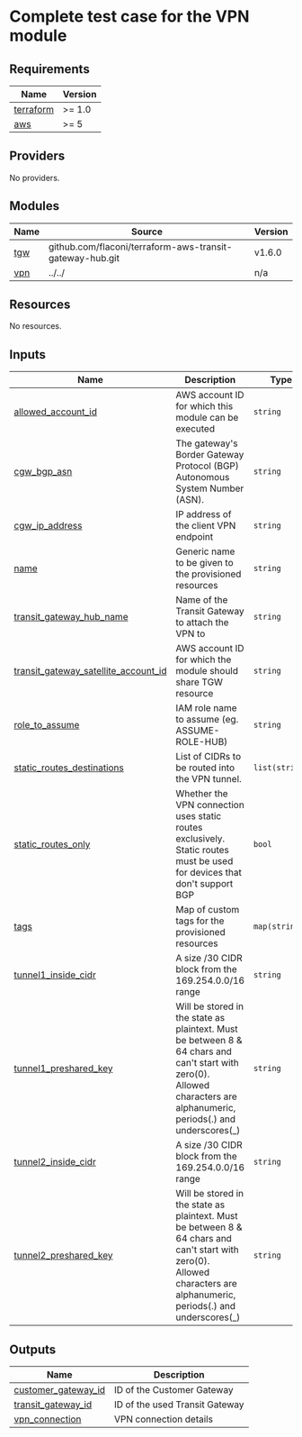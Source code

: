 # Complete test case for the VPN module

<!-- BEGINNING OF PRE-COMMIT-TERRAFORM DOCS HOOK -->
## Requirements

| Name | Version |
|------|---------|
| <a name="requirement_terraform"></a> [terraform](#requirement\_terraform) | >= 1.0 |
| <a name="requirement_aws"></a> [aws](#requirement\_aws) | >= 5 |

## Providers

No providers.

## Modules

| Name | Source | Version |
|------|--------|---------|
| <a name="module_tgw"></a> [tgw](#module\_tgw) | github.com/flaconi/terraform-aws-transit-gateway-hub.git | v1.6.0 |
| <a name="module_vpn"></a> [vpn](#module\_vpn) | ../../ | n/a |

## Resources

No resources.

## Inputs

| Name | Description | Type | Default | Required |
|------|-------------|------|---------|:--------:|
| <a name="input_allowed_account_id"></a> [allowed\_account\_id](#input\_allowed\_account\_id) | AWS account ID for which this module can be executed | `string` | n/a | yes |
| <a name="input_cgw_bgp_asn"></a> [cgw\_bgp\_asn](#input\_cgw\_bgp\_asn) | The gateway's Border Gateway Protocol (BGP) Autonomous System Number (ASN). | `string` | n/a | yes |
| <a name="input_cgw_ip_address"></a> [cgw\_ip\_address](#input\_cgw\_ip\_address) | IP address of the client VPN endpoint | `string` | n/a | yes |
| <a name="input_name"></a> [name](#input\_name) | Generic name to be given to the provisioned resources | `string` | n/a | yes |
| <a name="input_transit_gateway_hub_name"></a> [transit\_gateway\_hub\_name](#input\_transit\_gateway\_hub\_name) | Name of the Transit Gateway to attach the VPN to | `string` | n/a | yes |
| <a name="input_transit_gateway_satellite_account_id"></a> [transit\_gateway\_satellite\_account\_id](#input\_transit\_gateway\_satellite\_account\_id) | AWS account ID for which the module should share TGW resource | `string` | n/a | yes |
| <a name="input_role_to_assume"></a> [role\_to\_assume](#input\_role\_to\_assume) | IAM role name to assume (eg. ASSUME-ROLE-HUB) | `string` | `""` | no |
| <a name="input_static_routes_destinations"></a> [static\_routes\_destinations](#input\_static\_routes\_destinations) | List of CIDRs to be routed into the VPN tunnel. | `list(string)` | `[]` | no |
| <a name="input_static_routes_only"></a> [static\_routes\_only](#input\_static\_routes\_only) | Whether the VPN connection uses static routes exclusively. Static routes must be used for devices that don't support BGP | `bool` | `false` | no |
| <a name="input_tags"></a> [tags](#input\_tags) | Map of custom tags for the provisioned resources | `map(string)` | `{}` | no |
| <a name="input_tunnel1_inside_cidr"></a> [tunnel1\_inside\_cidr](#input\_tunnel1\_inside\_cidr) | A size /30 CIDR block from the 169.254.0.0/16 range | `string` | `null` | no |
| <a name="input_tunnel1_preshared_key"></a> [tunnel1\_preshared\_key](#input\_tunnel1\_preshared\_key) | Will be stored in the state as plaintext. Must be between 8 & 64 chars and can't start with zero(0). Allowed characters are alphanumeric, periods(.) and underscores(\_) | `string` | `null` | no |
| <a name="input_tunnel2_inside_cidr"></a> [tunnel2\_inside\_cidr](#input\_tunnel2\_inside\_cidr) | A size /30 CIDR block from the 169.254.0.0/16 range | `string` | `null` | no |
| <a name="input_tunnel2_preshared_key"></a> [tunnel2\_preshared\_key](#input\_tunnel2\_preshared\_key) | Will be stored in the state as plaintext. Must be between 8 & 64 chars and can't start with zero(0). Allowed characters are alphanumeric, periods(.) and underscores(\_) | `string` | `null` | no |

## Outputs

| Name | Description |
|------|-------------|
| <a name="output_customer_gateway_id"></a> [customer\_gateway\_id](#output\_customer\_gateway\_id) | ID of the Customer Gateway |
| <a name="output_transit_gateway_id"></a> [transit\_gateway\_id](#output\_transit\_gateway\_id) | ID of the used Transit Gateway |
| <a name="output_vpn_connection"></a> [vpn\_connection](#output\_vpn\_connection) | VPN connection details |

<!-- END OF PRE-COMMIT-TERRAFORM DOCS HOOK -->
